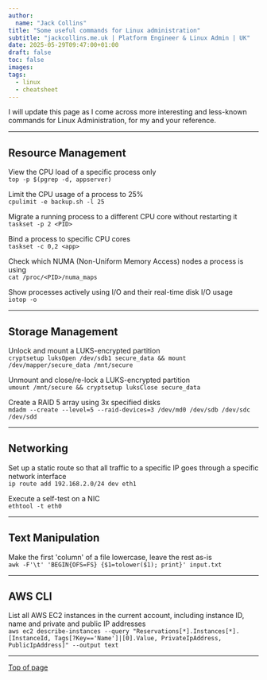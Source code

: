 ```yaml
---
author:
  name: "Jack Collins"
title: "Some useful commands for Linux administration"
subtitle: "jackcollins.me.uk | Platform Engineer & Linux Admin | UK"
date: 2025-05-29T09:47:00+01:00
draft: false
toc: false
images:
tags:
  - linux
  - cheatsheet
---
```


I will update this page as I come across more interesting and less-known commands for Linux Administration, for my and your reference.

---

## Resource Management

View the CPU load of a specific process only  
`top -p $(pgrep -d, appserver)`

Limit the CPU usage of a process to 25%  
`cpulimit -e backup.sh -l 25`

Migrate a running process to a different CPU core without restarting it  
`taskset -p 2 <PID>`

Bind a process to specific CPU cores  
`taskset -c 0,2 <app>`

Check which NUMA (Non-Uniform Memory Access) nodes a process is using  
`cat /proc/<PID>/numa_maps`

Show processes actively using I/O and their real-time disk I/O usage  
`iotop -o`

---

## Storage Management

Unlock and mount a LUKS-encrypted partition  
`cryptsetup luksOpen /dev/sdb1 secure_data && mount /dev/mapper/secure_data /mnt/secure`

Unmount and close/re-lock a LUKS-encrypted partition  
`umount /mnt/secure && cryptsetup luksClose secure_data`

Create a RAID 5 array using 3x specified disks  
`mdadm --create --level=5 --raid-devices=3 /dev/md0 /dev/sdb /dev/sdc /dev/sdd`

---

## Networking

Set up a static route so that all traffic to a specific IP goes through a specific network interface  
`ip route add 192.168.2.0/24 dev eth1`

Execute a self-test on a NIC  
`ethtool -t eth0`

---

## Text Manipulation

Make the first 'column' of a file lowercase, leave the rest as-is  
`awk -F'\t' 'BEGIN{OFS=FS} {$1=tolower($1); print}' input.txt`

---

## AWS CLI

List all AWS EC2 instances in the current account, including instance ID, name and private and public IP addresses  
`aws ec2 describe-instances --query "Reservations[*].Instances[*].[InstanceId, Tags[?Key=='Name']|[0].Value, PrivateIpAddress, PublicIpAddress]" --output text`

---

[Top of page](#top)